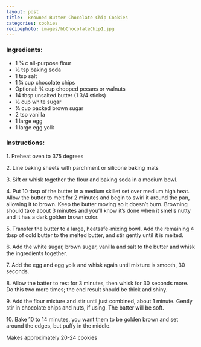 ```yaml
---
layout: post
title:  Browned Butter Chocolate Chip Cookies 
categories: cookies
recipephoto: images/bbChocolateChip1.jpg
---
```



### Ingredients:

* 1 ¾ c all-purpose flour
* ½ tsp baking soda
* 1 tsp salt
* 1 ¼ cup chocolate chips
* Optional: ¾ cup chopped pecans or walnuts
* 14 tbsp unsalted butter (1 3/4 sticks)
* ½ cup white sugar
* ¾ cup packed brown sugar 
* 2 tsp vanilla
* 1 large egg
* 1 large egg yolk


<!-- instructions -->
<div class="instructions">

<h3>Instructions:</h3>

<p>1. Preheat oven to 375 degrees</p>
<p>2. Line baking sheets with parchment or silicone baking mats</p>
<p>3. Sift or whisk together the flour and baking soda in a medium bowl.</p>
<p>4. Put 10 tbsp of the butter in a medium skillet set over medium high heat. Allow the butter to melt for 2 minutes and begin to swirl it around the pan, allowing it to brown. Keep the butter moving so it doesn’t burn. Browning should take about 3 minutes and you’ll know it’s done when it smells nutty and it has a dark golden brown color. </p>
<p>5.	Transfer the butter to a large, heatsafe-mixing bowl. Add the remaining 4 tbsp of cold butter to the melted butter, and stir gently until it is melted.</p>
<p>6.	Add the white sugar, brown sugar, vanilla and salt to the butter and whisk the ingredients together. </p>
<p>7.	Add the egg and egg yolk and whisk again until mixture is smooth, 30 seconds. </p>
<p>8.	Allow the batter to rest for 3 minutes, then whisk for 30 seconds more. Do this two more times; the end result should be thick and shiny.</p>
<p>9.	Add the flour mixture and stir until just combined, about 1 minute. Gently stir in chocolate chips and nuts, if using. The batter will be soft.</p>
<p>10.	Bake 10 to 14 minutes, you want them to be golden brown and set around the edges, but puffy in the middle. </p>

<p>Makes approximately 20-24 cookies</p>
</div>